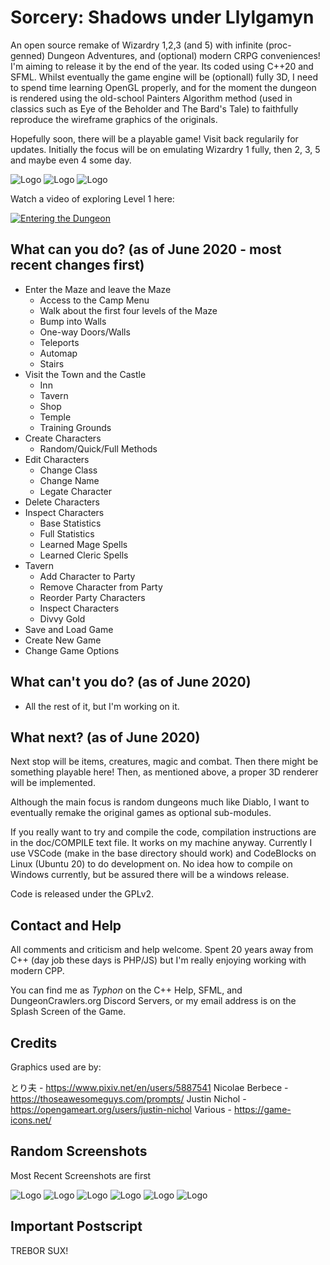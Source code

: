 # Sorcery: Shadows under Llylgamyn

An open source remake of Wizardry 1,2,3 (and 5) with infinite (proc-genned)
Dungeon Adventures, and (optional) modern CRPG conveniences! I'm aiming to
release it by the end of the year. Its coded using C++20 and SFML. Whilst
eventually the game engine will be (optionall) fully 3D, I need to spend time
learning OpenGL properly, and for the moment the dungeon is rendered using the
old-school Painters Algorithm method (used in classics such as Eye of the
Beholder and The Bard's Tale) to faithfully reproduce the wireframe graphics of
the originals.

Hopefully soon, there will be a playable game! Visit back regularily for
updates. Initially the focus will be on emulating Wizardry 1 fully, then 2, 3, 5
and maybe even 4 some day.

![Logo](/promo/screen1.png)
![Logo](/promo/screen7.png)
![Logo](/promo/screen8.png)

Watch a video of exploring Level 1 here:

[![Entering the Dungeon](https://img.youtube.com/vi/AQ9LhK0ta8A/maxresdefault.jpg)](https://youtu.be/AQ9LhK0ta8A)

## What can you do? (as of June 2020 - most recent changes first)

* Enter the Maze and leave the Maze
  * Access to the Camp Menu
  * Walk about the first four levels of the Maze
  * Bump into Walls
  * One-way Doors/Walls
  * Teleports
  * Automap
  * Stairs
* Visit the Town and the Castle
  * Inn
  * Tavern
  * Shop
  * Temple
  * Training Grounds
* Create Characters
  * Random/Quick/Full Methods
* Edit Characters
  * Change Class
  * Change Name
  * Legate Character
* Delete Characters
* Inspect Characters
  * Base Statistics
  * Full Statistics
  * Learned Mage Spells
  * Learned Cleric Spells
* Tavern
  * Add Character to Party
  * Remove Character from Party
  * Reorder Party Characters
  * Inspect Characters
  * Divvy Gold
* Save and Load Game
* Create New Game
* Change Game Options

## What can't you do? (as of June 2020)

* All the rest of it, but I'm working on it.

## What next? (as of June 2020)

Next stop will be items, creatures, magic and combat. Then there might be
something playable here! Then, as mentioned above, a proper 3D renderer will be
implemented.

Although the main focus is random dungeons much like Diablo, I want to
eventually remake the original games as optional sub-modules.

If you really want to try and compile the code, compilation instructions are in
the doc/COMPILE text file. It works on my machine anyway. Currently I use VSCode
(make in the base directory should work) and CodeBlocks on Linux (Ubuntu 20) to
do development on. No idea how to compile on Windows currently, but be assured
there will be a windows release.

Code is released under the GPLv2.

## Contact and Help

All comments and criticism and help welcome. Spent 20 years away from C++ (day
job these days is PHP/JS) but I'm really enjoying working with modern CPP.

You can find me as *Typhon* on the C++ Help, SFML, and DungeonCrawlers.org
Discord Servers, or my email address is on the Splash Screen of the Game.

## Credits

Graphics used are by:

とり夫 - <https://www.pixiv.net/en/users/5887541>
Nicolae Berbece - <https://thoseawesomeguys.com/prompts/>
Justin Nichol - <https://opengameart.org/users/justin-nichol>
Various - <https://game-icons.net/>

## Random Screenshots

Most Recent Screenshots are first

![Logo](/promo/screen7.png)
![Logo](/promo/screen6.png)
![Logo](/promo/screen2.png)
![Logo](/promo/screen3.png)
![Logo](/promo/screen4.png)
![Logo](/promo/screen5.png)

## Important Postscript

TREBOR SUX!
